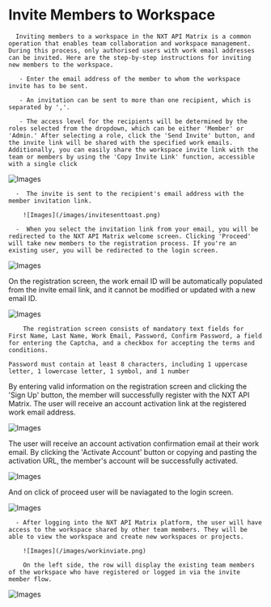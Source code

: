 # Invite Members to Workspace

      Inviting members to a workspace in the NXT API Matrix is a common operation that enables team collaboration and workspace management. During this process, only authorised users with work email addresses can be invited. Here are the step-by-step instructions for inviting new members to the workspace.

       - Enter the email address of the member to whom the workspace invite has to be sent.

       - An invitation can be sent to more than one recipient, which is separated by ','.

       - The access level for the recipients will be determined by the roles selected from the dropdown, which can be either 'Member' or 'Admin.' After selecting a role, click the 'Send Invite' button, and the invite link will be shared with the specified work emails. Additionally, you can easily share the workspace invite link with the team or members by using the 'Copy Invite Link' function, accessible with a single click
      

  ![Images](/images/memberinvited.png)


      -  The invite is sent to the recipient's email address with the member invitation link.

        ![Images](/images/invitesenttoast.png)

      -  When you select the invitation link from your email, you will be redirected to the NXT API Matrix welcome screen. Clicking 'Proceed' will take new members to the registration process. If you're an existing user, you will be redirected to the login screen.

![Images](/images/welcome1.png)



On the registration screen, the work email ID will be automatically populated from the invite email link, and it cannot be modified or updated with a new email ID.

![Images](/images/welcome2.png)

        The registration screen consists of mandatory text fields for First Name, Last Name, Work Email, Password, Confirm Password, a field for entering the Captcha, and a checkbox for accepting the terms and conditions.

``Password must contain at least 8 characters, including 1 uppercase letter, 1 lowercase letter, 1 symbol, and 1 number``

By entering valid information on the registration screen and clicking the 'Sign Up' button, the member will successfully register with the NXT API Matrix. The user will receive an account activation link at the registered work email address.
                                      
    
![Images](/images/regsucess.png)

The user will receive an account activation confirmation email at their work email. By clicking the 'Activate Account' button or copying and pasting the activation URL, the member's account will be successfully activated.

![Images](/images/accountacctivated.png)


  And on click of proceed user will be naviagated to the login screen. 

  ![Images](/images/inviatelogin1.png)

      - After logging into the NXT API Matrix platform, the user will have access to the workspace shared by other team members. They will be able to view the workspace and create new workspaces or projects.

        ![Images](/images/workinviate.png)

        On the left side, the row will display the existing team members of the workspace who have registered or logged in via the invite member flow.
  ![Images](/images/show63.png)


   



